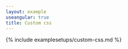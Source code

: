 ```yaml
---
layout: example
useangular: true
title: Custom css
---
```


{% include examplesetups/custom-css.md %}